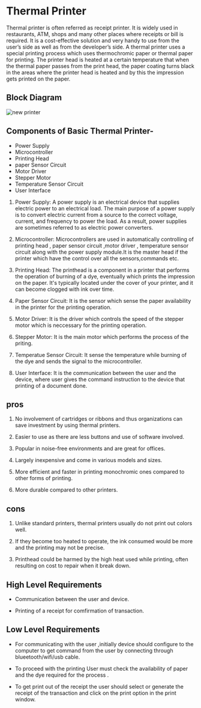 #   Thermal Printer

Thermal printer is often referred as receipt printer. It is widely used in restaurants, ATM, shops and many other places where receipts or bill is required. It is a cost-effective solution and very handy to use from the user’s side as well as from the developer’s side. A thermal printer uses a special printing process which uses thermochromic paper or thermal paper for printing. The printer head is heated at a certain temperature that when the thermal paper passes from the print head, the paper coating turns black in the areas where the printer head is heated and by this the impression gets printed on the paper.


## Block Diagram




![new printer](https://user-images.githubusercontent.com/98834933/154832796-e8d2e5e5-ede7-4c0b-85c0-b964343c799d.png)





##  Components of Basic Thermal Printer-

-  Power Supply
-  Microcontroller
-  Printing Head
-  paper Sensor Circuit
-  Motor Driver
-  Stepper Motor
-  Temperature Sensor Circuit
-  User Interface



1) Power Supply: A power supply is an electrical device that supplies electric power to an electrical load. The main purpose of a power supply is to convert electric current from a source to the correct voltage, current, and frequency to power the load. As a result, power supplies are sometimes referred to as electric power converters.

2) Microcontroller: Microcontrollers are used in automatically controlling of printing head , paper sensor circuit ,motor driver , temperature sensor circuit along with the power supply module.It is the master head if the printer which have the control over all the sensors,commands etc.

3) Printing Head: The printhead is a component in a printer that performs the operation of burning of a dye, eventually which prints the impression on the paper. It's typically located under the cover of your printer, and it can become clogged with ink over time. 

4) Paper Sensor Circuit: It is the sensor which sense the paper availability in the printer for the printing operation.

5) Motor Driver: It is the driver which controls the speed of the stepper motor which is neccessary for the printing operation.

6) Stepper Motor: It is the main motor which performs  the process of the priting.

7) Temperatue Sensor Circuit: It sense the temperature while burning of the dye and sends the signal to the microcontroller.

8) User Interface: It is the communication between the user and the device, where user gives the command instruction  to the device that printing of a document done.


## pros


1. No involvement of cartridges or ribbons and thus organizations can save investment by using thermal printers.

2. Easier to use as there are less buttons and use of software involved.

3. Popular in noise-free environments and are great for offices.

4. Largely inexpensive and come in various models and sizes.

5. More efficient and faster in printing monochromic ones compared to other forms of printing.

6. More durable compared to other printers.


## cons


1. Unlike standard printers, thermal printers usually do not print out colors well.

2. If they become too heated to operate, the ink consumed would be more and the printing may not be precise.

3. Printhead could be harmed by the high heat used while printing, often resulting on cost to repair when it break down.



## High Level Requirements


*  Communication between the user and device.

*  Printing of a receipt for comfirmation of transaction.


## Low Level Requirements


* For communicating with the user ,initially device should configure to the computer to get command from the user by connecting through blueetooth/wifi/usb cable.

* To proceed with the printing User must check the availability of paper and the dye required for the process .

* To get print out of the receipt the user should select or generate the receipt of the transaction and click on the print option in the print window.


